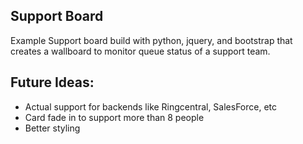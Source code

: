 Support Board
---

Example Support board build with python, jquery, and bootstrap that creates a wallboard to monitor queue status of a support team.

## Future Ideas:
- Actual support for backends like Ringcentral, SalesForce, etc
- Card fade in to support more than 8 people
- Better styling 
